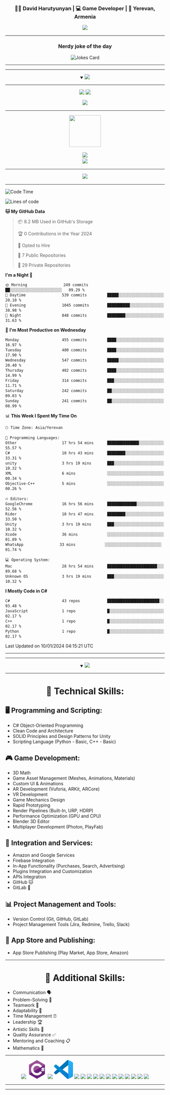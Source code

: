 <h3 align="center"> 🧙‍♂️ David Harutyunyan | 💻 Game Developer | 📍 Yerevan, Armenia </h3>

<!--👀VIEWS / 🌐WEBSITE: https://github.com/antonkomarev/github-profile-views-counter -->
<p align="center">
<img src="https://komarev.com/ghpvc/?username=DavianMachete&color=0E9C47&style=for-the-badge">

---

<h3 align="center"> Nerdy joke of the day</h3>

<p align="center">
<img src="https://readme-jokes.vercel.app/api?theme=merko" alt="Jokes Card" height="250" />
</p>

---
---

<!--STATISTICS START-->

<details open>
  <summary align="center">
<!--CUSTOM TEXT GIF / 🌐WEBSITE: https://textanim.com/) -->
  <img src="https://i.imgur.com/mCWhA8x.gif" height="40px"> 
  </summary>

---
  
<!--📊STATSGRAPH / 🌐WEBSITE: https://github.com/anuraghazra/github-readme-stats -->
<p align="center">
  <img src="https://github-readme-stats-git-masterrstaa-rickstaa.vercel.app/api?username=davianmachete&show_icons=true&theme=merko&include_all_commits=true">

<!--📊STREAKSTATSGRAPH / 🌐WEBSITE: https://github.com/denvercoder1/github-readme-streak-stats -->
<img src="https://streak-stats.demolab.com?user=DavianMachete&theme=merko">

<!--📙LANGUAGES / 🌐WEBSITE: https://github.com/anuraghazra/github-readme-stats -->
<p align="center">
<img src="https://github-readme-stats.vercel.app/api/top-langs/?username=DavianMachete&size_weight=0.5&count_weight=0.5&layout=compact&theme=merko">

<!--✨REPO / 🌐WEBSITE: https://github.com/anuraghazra/github-readme-stats -->
<!--<img src="">-->

---

<!--🏆TROPHYGIF-->
<p align="center">
<img src="https://media.tenor.com/0ENB5HuTH0gAAAAi/trophy-beker.gif"  width="100px" height="100px"></p>
  
<!--🏆TROPHY / 🌐WEBSITE: https://github.com/ryo-ma/github-profile-trophy -->
<div align="center">
<img src="https://github-profile-trophy.vercel.app/?username=DavianMachete&theme=matrix&no-bg=true&no-frame=true&row=1&column=3&title=MultiLanguage,Commits,Followers,PullRequest">
 </div>
 
 <div align="center">
<img src="https://github-profile-trophy.vercel.app/?username=DavianMachete&theme=matrix&no-bg=true&no-frame=true&row=1&column=3&title=Repositories,Issues,Organizations,Stars">
 </div>

---

<!--👨‍💻STACKOVERFLOW / 🌐WEBSITE: https://github.com/omidnikrah/github-readme-stackoverflow -->
<p align="center">
<img src="https://github-readme-stackoverflow.vercel.app/?userID=20771651&theme=dark">

---

<!--START_SECTION:waka-->
![Code Time](http://img.shields.io/badge/Code%20Time-350%20hrs%2032%20mins-blue)

![Lines of code](https://img.shields.io/badge/From%20Hello%20World%20I%27ve%20Written-328.0%20million%20lines%20of%20code-blue)

**🐱 My GitHub Data** 

> 📦 8.2 MB Used in GitHub's Storage 
 > 
> 🏆 0 Contributions in the Year 2024
 > 
> 💼 Opted to Hire
 > 
> 📜 7 Public Repositories 
 > 
> 🔑 29 Private Repositories 
 > 
**I'm a Night 🦉** 

```text
🌞 Morning                249 commits         ██░░░░░░░░░░░░░░░░░░░░░░░   09.29 % 
🌆 Daytime                539 commits         █████░░░░░░░░░░░░░░░░░░░░   20.10 % 
🌃 Evening                1045 commits        ██████████░░░░░░░░░░░░░░░   38.98 % 
🌙 Night                  848 commits         ████████░░░░░░░░░░░░░░░░░   31.63 % 
```
📅 **I'm Most Productive on Wednesday** 

```text
Monday                   455 commits         ████░░░░░░░░░░░░░░░░░░░░░   16.97 % 
Tuesday                  480 commits         ████░░░░░░░░░░░░░░░░░░░░░   17.90 % 
Wednesday                547 commits         █████░░░░░░░░░░░░░░░░░░░░   20.40 % 
Thursday                 402 commits         ████░░░░░░░░░░░░░░░░░░░░░   14.99 % 
Friday                   314 commits         ███░░░░░░░░░░░░░░░░░░░░░░   11.71 % 
Saturday                 242 commits         ██░░░░░░░░░░░░░░░░░░░░░░░   09.03 % 
Sunday                   241 commits         ██░░░░░░░░░░░░░░░░░░░░░░░   08.99 % 
```


📊 **This Week I Spent My Time On** 

```text
🕑︎ Time Zone: Asia/Yerevan

💬 Programming Languages: 
Other                    17 hrs 54 mins      ██████████████░░░░░░░░░░░   55.57 % 
C#                       10 hrs 43 mins      ████████░░░░░░░░░░░░░░░░░   33.31 % 
unity                    3 hrs 19 mins       ███░░░░░░░░░░░░░░░░░░░░░░   10.32 % 
XML                      6 mins              ░░░░░░░░░░░░░░░░░░░░░░░░░   00.34 % 
Objective-C++            5 mins              ░░░░░░░░░░░░░░░░░░░░░░░░░   00.26 % 

🔥 Editors: 
GoogleChrome             16 hrs 56 mins      █████████████░░░░░░░░░░░░   52.56 % 
Rider                    10 hrs 47 mins      ████████░░░░░░░░░░░░░░░░░   33.50 % 
Unity                    3 hrs 19 mins       ███░░░░░░░░░░░░░░░░░░░░░░   10.32 % 
Xcode                    36 mins             ░░░░░░░░░░░░░░░░░░░░░░░░░   01.89 % 
‎WhatsApp                33 mins             ░░░░░░░░░░░░░░░░░░░░░░░░░   01.74 % 

💻 Operating System: 
Mac                      28 hrs 54 mins      ██████████████████████░░░   89.68 % 
Unknown OS               3 hrs 19 mins       ███░░░░░░░░░░░░░░░░░░░░░░   10.32 % 
```

**I Mostly Code in C#** 

```text
C#                       43 repos            ███████████████████████░░   93.48 % 
JavaScript               1 repo              █░░░░░░░░░░░░░░░░░░░░░░░░   02.17 % 
C++                      1 repo              █░░░░░░░░░░░░░░░░░░░░░░░░   02.17 % 
Python                   1 repo              █░░░░░░░░░░░░░░░░░░░░░░░░   02.17 % 
```




 Last Updated on 10/01/2024 04:15:21 UTC
<!--END_SECTION:waka-->

</details>

---
---

<!--SKILLS START-->

<details open>
  <summary align="center">
<!--CUSTOM TEXT GIF / 🌐WEBSITE: https://textanim.com/) -->
  <img src="https://i.imgur.com/Uqce5b1.gif" height="40px"> 
  </summary>

---

<h1 align="center">🔧 Technical Skills:</h1>

<h2 align="left">🖥️ Programming and Scripting:</h2>

- C# Object-Oriented Programming
- Clean Code and Architecture
- SOLID Principles and Design Patterns for Unity
- Scripting Language (Python - Basic, C++ - Basic)

<h2 align="left">🎮 Game Development:</h2>

- 3D Math
- Game Asset Management (Meshes, Animations, Materials)
- Custom UI & Animations
- AR Development (Vuforia, ARKit, ARCore)
- VR Development
- Game Mechanics Design
- Rapid Prototyping
- Render Pipelines (Built-In, URP, HDRP)
- Performance Optimization (GPU and CPU)
- Blender 3D Editor
- Multiplayer Development (Photon, PlayFab)

<h2 align="left">🔌 Integration and Services:</h2>

- Amazon and Google Services
- Firebase Integration
- In-App Functionality (Purchases, Search, Advertising)
- Plugins Integration and Customization
- APIs Integration
- GitHub 🐱
- GitLab 🦊

<h2 align="left">📊 Project Management and Tools:</h2>

- Version Control (Git, GitHub, GitLab)
- Project Management Tools (Jira, Redmine, Trello, Slack)

<h2 align="left">📲 App Store and Publishing:</h2>

- App Store Publishing (Play Market, App Store, Amazon)

---

<h1 align="center">🌟 Additional Skills:</h1>

- Communication 🗣️
- Problem-Solving 🧩
- Teamwork 🤝
- Adaptability 🌱
- Time Management ⏰
- Leadership 🏆
- Artistic Skills 🎨
- Quality Assurance ✅
- Mentoring and Coaching 📋
- Mathematics 📐

---

<!--🖼️🖼️INTERSTLOGOS-->
<p align="center">
  <img src="https://www.vectorlogo.zone/logos/unity3d/unity3d-icon.svg" width="60">
  <img src="https://raw.githubusercontent.com/devicons/devicon/master/icons/csharp/csharp-original.svg" width="60">
  <img src="https://www.vectorlogo.zone/logos/python/python-icon.svg" width="60">
  <img src="https://raw.githubusercontent.com/github/explore/80688e429a7d4ef2fca1e82350fe8e3517d3494d/topics/visual-studio-code/visual-studio-code.png" width="60">
  <img src="https://upload.wikimedia.org/wikipedia/commons/6/6e/JetBrains_Rider_Icon.svg" width="60">
  <img src="https://www.vectorlogo.zone/logos/firebase/firebase-icon.svg" width="60">
  <img src="https://www.vectorlogo.zone/logos/amazon_aws/amazon_aws-icon.svg" width="60">
  <img src="https://www.vectorlogo.zone/logos/android/android-icon.svg" width="60">
  <img src="https://www.vectorlogo.zone/logos/apple/apple-tile.svg" width="60">
  <img src="https://www.vectorlogo.zone/logos/slack/slack-tile.svg" width="60">
  <img src="https://www.vectorlogo.zone/logos/trello/trello-icon.svg" width="60">
  <img src="https://www.vectorlogo.zone/logos/git-scm/git-scm-icon.svg" width="60">
  <img src="https://www.vectorlogo.zone/logos/github/github-icon.svg" width="60">
  <img src="https://www.vectorlogo.zone/logos/gitlab/gitlab-tile.svg" width="60">
  <img src="https://i.imgur.com/pISOKfc.png" width="60">
  <img src ="https://www.vectorlogo.zone/logos/google_admob/google_admob-icon.svg" width="60">
</p>



</details>

---
---
